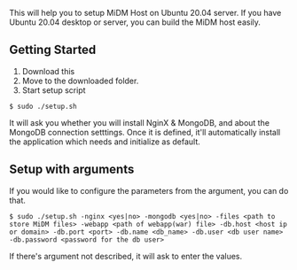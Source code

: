 This will help you to setup MiDM Host on Ubuntu 20.04 server.
If you have Ubuntu 20.04 desktop or server, you can build the MiDM host easily.
## Getting Started
1. Download this
2. Move to the downloaded folder.
3. Start setup script
```
$ sudo ./setup.sh
```
It will ask you whether you will install NginX & MongoDB, and about the MongoDB connection setttings.
Once it is defined, it'll automatically install the application which needs and initialize as default.

## Setup with arguments
If you would like to configure the parameters from the argument, you can do that.
```
$ sudo ./setup.sh -nginx <yes|no> -mongodb <yes|no> -files <path to store MiDM files> -webapp <path of webapp(war) file> -db.host <host ip or domain> -db.port <port> -db.name <db_name> -db.user <db user name> -db.password <password for the db user>
```
If there's argument not described, it will ask to enter the values.
